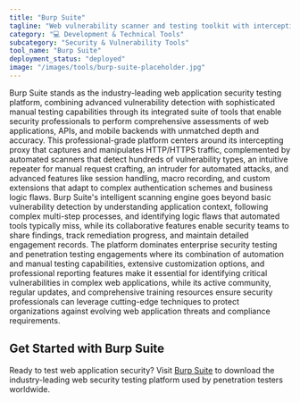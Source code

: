 ```yaml
---
title: "Burp Suite"
tagline: "Web vulnerability scanner and testing toolkit with intercepting proxy and automation features"
category: "💻 Development & Technical Tools"
subcategory: "Security & Vulnerability Tools"
tool_name: "Burp Suite"
deployment_status: "deployed"
image: "/images/tools/burp-suite-placeholder.jpg"
---
```

Burp Suite stands as the industry-leading web application security testing platform, combining advanced vulnerability detection with sophisticated manual testing capabilities through its integrated suite of tools that enable security professionals to perform comprehensive assessments of web applications, APIs, and mobile backends with unmatched depth and accuracy. This professional-grade platform centers around its intercepting proxy that captures and manipulates HTTP/HTTPS traffic, complemented by automated scanners that detect hundreds of vulnerability types, an intuitive repeater for manual request crafting, an intruder for automated attacks, and advanced features like session handling, macro recording, and custom extensions that adapt to complex authentication schemes and business logic flaws. Burp Suite's intelligent scanning engine goes beyond basic vulnerability detection by understanding application context, following complex multi-step processes, and identifying logic flaws that automated tools typically miss, while its collaborative features enable security teams to share findings, track remediation progress, and maintain detailed engagement records. The platform dominates enterprise security testing and penetration testing engagements where its combination of automation and manual testing capabilities, extensive customization options, and professional reporting features make it essential for identifying critical vulnerabilities in complex web applications, while its active community, regular updates, and comprehensive training resources ensure security professionals can leverage cutting-edge techniques to protect organizations against evolving web application threats and compliance requirements.

## Get Started with Burp Suite

Ready to test web application security? Visit [Burp Suite](https://portswigger.net/burp) to download the industry-leading web security testing platform used by penetration testers worldwide.